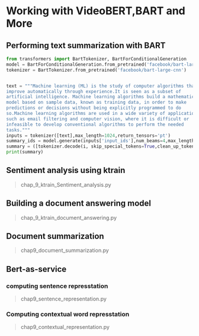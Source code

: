 # Working with VideoBERT,BART and More 


## Performing text summarization with BART 
```python
from transformers import BartTokenizer, BartForConditionalGeneration
model = BartForConditionalGeneration.from_pretrained('facebook/bart-large-cnn')
tokenizer = BartTokenizer.from_pretrained('facebook/bart-large-cnn')


text = """Machine learning (ML) is the study of computer algorithms that
improve automatically through experience.It is seen as a subset of
artificial intelligence. Machine learning algorithms build a mathematical
model based on sample data, known as training data, in order to make
predictions or decisions without being explicitly programmed to do
so.Machine learning algorithms are used in a wide variety of applications,
such as email filtering and computer vision, where it is difficult or
infeasible to develop conventional algorithms to perform the needed
tasks."""
inputs = tokenizer([text],max_length=1024,return_tensors='pt')
summary_ids = model.generate(inputs['input_ids'],num_beams=4,max_length=100,early_stopping=True)
summary = ([tokenizer.decode(i, skip_special_tokens=True,clean_up_tokenization_space=False) for i in summary_idx])
print(summary)

```

## Sentiment analysis using ktrain 
> chap_9_ktrain_Sentiment_analysis.py

## Building a document answering model 
> chap_9_ktrain_document_answering.py
>
## Document summarization
> chap9_document_summarization.py
>
## Bert-as-service 
### computing sentence represstation
> chap9_sentence_representation.py
>
### Computing contextual word represstation
> chap9_contextual_representation.py
>